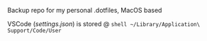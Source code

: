 Backup repo for my personal .dotfiles, MacOS based

VSCode (*settings.json*) is stored @ 
	```shell
	~/Library/Application\ Support/Code/User
	```